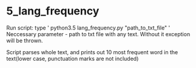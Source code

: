 # 5_lang_frequency

Run script: type ' python3.5 lang_frequency.py "path_to_txt_file" '
Neccessary parameter - path to txt file with any text. Without it exception will be thrown.

Script parses whole text, and prints out 10 most frequent word in the text(lower case, punctuation marks are not included)